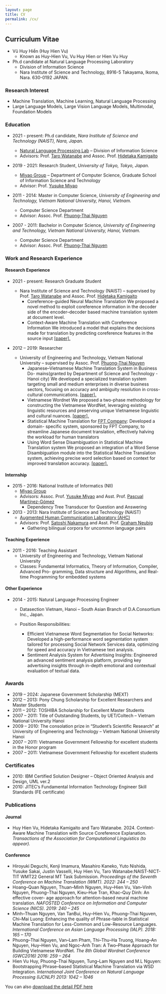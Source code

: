 ```yaml
---
layout: page
title: CV
permalink: /cv/
---
```



## Curriculum Vitae
- Vũ Huy Hiển (Huy Hien Vu)
  -  Known as Huy-Hien Vu, Vu Huy Hien or Hien Vu Huy
- Ph.d candidate at Natural Language Processing Laboratory
  - Division of Information Science
  - Nara Institute of Science and Technology, 8916-5 Takayama, Ikoma, Nara. 630-0192 JAPAN.

### Research Interest
- Machine Translation, Machine Learning, Natural Language Processing
- Large Language Models, Large Vision Language Models, Multimodal, Foundation Models
  
### Education

- 2021 - present: Ph.d candidate, _Nara Institute of Science and Technology (NAIST), Nara, Japan._
  - [Natural Language Processing Lab](https://nlp.naist.jp/en) – Division of Information Science
  - Advisors: Prof. [Taro Watanabe](https://sites.google.com/site/tarowtnb/) and Assoc. Prof. [Hidetaka Kamigaito](https://sites.google.com/site/hidetakakamigaito/home)

- 2019 - 2021: Research Student, _University of Tokyo, Tokyo, Japan._
  - [Miyao Group](https://mynlp.is.s.u-tokyo.ac.jp/en/) – Department of Computer Science, Graduate School of Information Science and Technology
  - Advisor: Prof. [Yusuke Miyao](http://researchmap.jp/yusuke/)

- 2011 - 2014: Master in Computer Science, _University of Engineering and Technology, Vietnam National University, Hanoi, Vietnam._
  - Computer Science Department
  - Advisor: Assoc. Prof. [Phuong-Thai Nguyen](http://uet.vnu.edu.vn/~thainp/index.htm)

- 2007 - 2011: Bachelor in Computer Science, _University of Engineering and Technology, Vietnam National University, Hanoi, Vietnam._
  - Computer Science Department
  - Advisor: Assoc. Prof. [Phuong-Thai Nguyen](http://uet.vnu.edu.vn/~thainp/index.htm)


### Work and Research Experience
#### Research Experience
- 2021 - present: Research Graduate Student
  - Nara Institute of Science and Technology (NAIST) – supervised by Prof. [Taro Watanabe](https://sites.google.com/site/tarowtnb/) and Assoc. Prof. [Hidetaka Kamigaito](https://sites.google.com/site/hidetakakamigaito/home)
    - Coreference-guided Neural Machine Translation We proposed a novel method to exploit coreference information in the decoder side of the encoder–decoder based machine translation system at document level.
    - Context-Aware Machine Translation with Coreference Information We introduced a model that explains the decisions made for translation by predicting coreference features in the source input [\[paper\].](https://arxiv.org/abs/2404.19505)

- 2012 – 2019: Researcher
  - University of Engineering and Technology, Vietnam National University – supervised by Assoc. Prof. [Phuong-Thai Nguyen](http://uet.vnu.edu.vn/~thainp/index.htm)
    - Japanese–Vietnamese Machine Translation System in Business Do- mains(granted by Department of Science and Technology - Hanoi city) We developed a specialized translation system targeting small and medium enterprises in diverse business sectors, focusing on accuracy and ambiguity resolution in cross-cultural communications. [\[paper\].](https://ieeexplore.ieee.org/abstract/document/9023793)
    - Vietnamese Wordnet We proposed a two-phase methodology for constructing the Vietnamese WordNet, leveraging existing linguistic resources and preserving unique Vietnamese linguistic and cultural nuances. [\[paper\].](https://aclanthology.org/2016.gwc-1.38.pdf)
    - Statistical Machine Translation for [FPT Company](https://fpt.vn): Developed a domain- specific system, sponsored by FPT Company, to streamline Japanese document translation, effectively halving the workload for human translators
    - Using Word Sense Disambiguation in Statistical Machine Translation system We proposed an integration of a Word Sense Disambiguation module into the Statistical Machine Translation system, achieving precise word selection based on context for improved translation accuracy. [\[paper\].](https://aclanthology.org/I13-1143.pdf)

#### Internship
- 2015 - 2016: National Institute of Informatics (NII)
  - [Miyao Group](https://mynlp.is.s.u-tokyo.ac.jp/en/)   
  - Advisors: Assoc. Prof. [Yusuke Miyao](http://researchmap.jp/yusuke/) and Asst. Prof. [Pascual Martínez-Gómez](http://researchmap.jp/pascual/?lang=english)
    - Dependency Tree Transducer for Question and Answering
- 2013 - 2013: Nara Institute of Science and Technology (NAIST)
  - [Augmented Human Communication Laboratory (AHC)](https://ahcweb01.naist.jp/en/)
  - Advisors: Prof. [Satoshi Nakamura](https://ahclab.naist.jp/Prof.Nakamura/index_e.html) and Asst. Prof. [Graham Neubig](https://www.phontron.com/index.php)
    - Gathering bilingual corpora for uncommon language pairs

#### Teaching Experience
- 2011 - 2016: Teaching Assistant
  - University of Engineering and Technology, Vietnam National University
  - Classes: Fundamental Informatics, Theory of Information, Compiler, Advanced Pro- gramming, Data structure and Algorithms, and Real-time Programming for embedded systems

#### Other Experience
- 2014 - 2015: Natural Language Processing Engineer
  - Datasection Vietnam, Hanoi – South Asian Branch of D.A.Consortium Inc., Japan.
  - Position Responsibilities:

    - Efficient Vietnamese Word Segmentation for Social Networks: Developed a high-performance word segmentation system tailored for processing Social Network Services data, optimizing for speed and accuracy in Vietnamese text analysis.
    - Sentiment Analysis System for Advertising Insights: Engineered an advanced sentiment analysis platform, providing key advertising insights through in-depth emotional and contextual evaluation of textual data.

### Awards
- 2019 – 2024: Japanese Government Scholarship (MEXT)
- 2012 – 2013: Pony Chung Scholarship for Excellent Researchers and Master Students
- 2011 – 2012: TOSHIBA Scholarship for Excellent Master Students
- 2007 – 2011: Title of Outstanding Students, by UET/Coltech – Vietnam National University Hanoi
- 2009 – 2010: The consolation prize in “Student’s Scientific Research” at University of Engineering and Technology – Vietnam National University Hanoi
- 2007 – 2011: Vietnamese Government Fellowship for excellent students in the Honor program 
- 2007 – 2011: Vietnamese Government Fellowship for excellent students

### Certificates
- 2010: IBM Certified Solution Designer – Object Oriented Analysis and Design, UML ver.2
- 2010: JITEC’s Fundamental Information Technology Engineer Skill Standards (FE certificate)

### Publications
#### Journal
-  Huy Hien Vu, Hidetaka Kamigaito and Taro Watanabe. 2024. Context-Aware Machine Translation with Source Coreference Explanation. _Transactions of the Association for Computational Linguistics (to appear)._

#### Conference
- Hiroyuki Deguchi, Kenji Imamura, Masahiro Kaneko, Yuto Nishida, Yusuke Sakai, Justin Vasselli, Huy Hien Vu, Taro Watanabe:NAIST-NICT-TIT WMT22 General MT Task Submission. _Proceedings of the Seventh Conference on Machine Translation (WMT). 2022: 244 – 250_
- Hoang–Quan Nguyen, Thuan–Minh Nguyen, Huy–Hien Vu, Van–Vinh Nguyen, Phuong–Thai Nguyen, Kieu–Hue Tran, Khac–Quy Dinh: An effective cover- age approach for attention-based neural machine translation. _NAFOSTED Conference on Information and Computer Science (NICS). 2019: 240 – 245_
- Minh–Thuan Nguyen, Van TanBui, Huy–Hien Vu, Phuong–Thai Nguven, Chi–Mai Luong: Enhancing the quality of Phrase-table in Statistical Machine Translation for Less-Common and Low-Resource Languages. _International Conference on Asian Language Processing (IALP). 2018: 165 – 170_
- Phuong–Thai Nguyen, Van–Lam Pham, Thi–Thu–Ha Truong, Hoang–An Nguyen, Huy–Hien Vu, and Ngoc–Anh Tran: A Two–Phase Approach for Building Vietnamese WordNet. _The 8th Global Wordnet Conference (GWC2016) 2016: 259 – 264_
- Hien Vu Huy, Phuong–Thai Nguyen, Tung–Lam Nguyen and M.L Nguyen: Bootstrapping Phrase–based Statistical Machine Translation via WSD Integration. _International Joint Conference on Natural Language Processing (IJCNLP) 2013: 1042 – 1046_





You can also [download the detail PDF here](https://u.pcloud.link/publink/show?code=XZpmXS0Zahskiz338wX5wYGwqLmKRjscXaVy)
<!-- I embed a current version of my CV below. You can also [download the PDF here](https://www.dropbox.com/s/30ah9tgxevj1vl9/svm-cv.pdf). -->

<!-- {% include embedpdf.html code="30ah9tgxevj1vl9/svm-cv.pdf" width=100 height=800 %} -->


